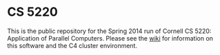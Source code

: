 # CS 5220

This is the public repository for the Spring 2014 run of Cornell CS 5220:
Application of Parallel Computers.  Please see the
[wiki](https://bitbucket.org/dbindel/cs5220-s14/wiki/Home) for information on this software and the C4
cluster environment.
